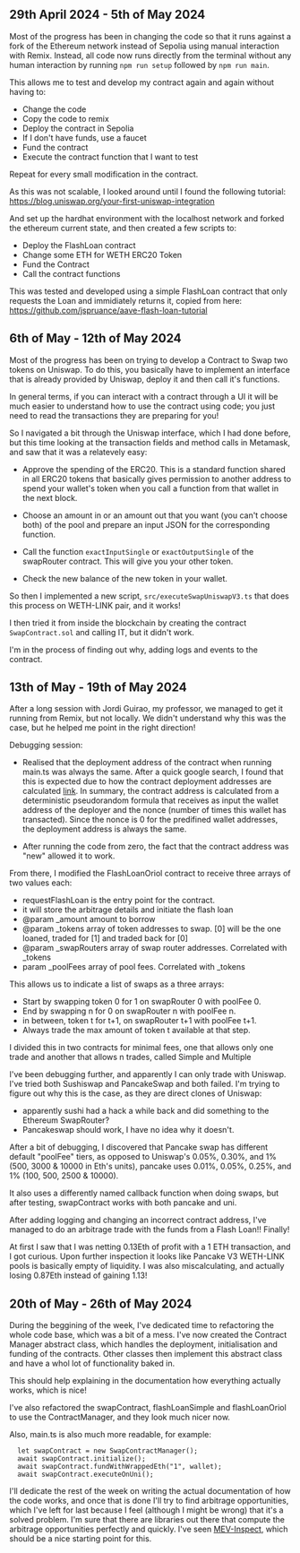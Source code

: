 ## 29th April 2024 - 5th of May 2024

Most of the progress has been in changing the code so that it runs against a fork of the Ethereum network instead of Sepolia using manual interaction with Remix. Instead, all code now runs directly from the terminal without any human interaction by running `npm run setup` followed by `npm run main`.

This allows me to test and develop my contract again and again without having to:
- Change the code
- Copy the code to remix
- Deploy the contract in Sepolia
- If I don't have funds, use a faucet
- Fund the contract
- Execute the contract function that I want to test

Repeat for every small modification in the contract.

As this was not scalable, I looked around until I found the following tutorial:
https://blog.uniswap.org/your-first-uniswap-integration

And set up the hardhat environment with the localhost network and forked the ethereum current state, and then created a few scripts to:

- Deploy the FlashLoan contract
- Change some ETH for WETH ERC20 Token
- Fund the Contract
- Call the contract functions

This was tested and developed using a simple FlashLoan contract that only requests the Loan and immidiately returns it, copied from here:
https://github.com/jspruance/aave-flash-loan-tutorial

## 6th of May - 12th of May 2024

Most of the progress has been on trying to develop a Contract to Swap two tokens on Uniswap. To do this, you basically have to
implement an interface that is already provided by Uniswap, deploy it and then call it's functions.

In general terms, if you can interact with a contract through a UI it will be much easier to understand how to use the contract
using code; you just need to read the transactions they are preparing for you!

So I navigated a bit through the Uniswap interface, which I had done before, but this time looking at the transaction fields and
method calls in Metamask, and saw that it was a relatevely easy:

- Approve the spending of the ERC20. This is a standard function shared in all ERC20 tokens that basically gives permission to another
address to spend your wallet's token when you call a function from that wallet in the next block.

- Choose an amount in or an amount out that you want (you can't choose both) of the pool and prepare an input JSON for the corresponding function.

- Call the function `exactInputSingle` or `exactOutputSingle` of the swapRouter contract. This will give you your other token.

- Check the new balance of the new token in your wallet.


So then I implemented a new script, `src/executeSwapUniswapV3.ts` that does this process on WETH-LINK pair, and it works!

I then tried it from inside the blockchain by creating the contract `SwapContract.sol` and calling IT, but it didn't work.

I'm in the process of finding out why, adding logs and events to the contract.

## 13th of May - 19th of May 2024

After a long session with Jordi Guirao, my professor, we managed to get it running from Remix, but not locally. We didn't understand why this was the case, but he helped me point in the right direction!

Debugging session:
- Realised that the deployment address of the contract when running main.ts was always the same. After a quick google search, I found that this is
expected due to how the contract deployment addresses are calculated [link](https://ethereum.stackexchange.com/questions/17927/how-to-deploy-smart-contract-in-predefined-contract-address-in-private-ethereum). In summary, the contract address is calculated from a deterministic pseudorandom formula that receives as input the wallet address of the deployer and the nonce (number of times this wallet has transacted). Since the nonce is 0 for the predifined wallet addresses, the deployment address is always the same.

- After running the code from zero, the fact that the contract address was "new" allowed it to work.

From there, I modified the FlashLoanOriol contract to receive three arrays of two values each:

- requestFlashLoan is the entry point for the contract.
- it will store the arbitrage details and initiate the flash loan
- @param _amount amount to borrow
- @param _tokens array of token addresses to swap. [0] will be the one loaned, traded for [1] and traded back for [0]
- @param _swapRouters array of swap router addresses. Correlated with _tokens
- param _poolFees array of pool fees. Correlated with _tokens

This allows us to indicate a list of swaps as a three arrays:

- Start by swapping token 0 for 1 on swapRouter 0 with poolFee 0.
- End by swapping n for 0 on swapRouter n with poolFee n.
- in between, token t for t+1, on swapRouter t+1 with poolFee t+1.
- Always trade the max amount of token t available at that step.

I divided this in two contracts for minimal fees, one that allows only one trade and another that allows n trades, called Simple and Multiple


I've been debugging further, and apparently I can only trade with Uniswap. I've tried both Sushiswap and PancakeSwap and both failed.
I'm trying to figure out why this is the case, as they are direct clones of Uniswap:
- apparently sushi had a hack a while back and did something to the Ethereum SwapRouter?
- Pancakeswap should work, I have no idea why it doesn't.

After a bit of debugging, I discovered that Pancake swap has different default "poolFee" tiers, as opposed to Uniswap's 0.05%, 0.30%, and 1% (500, 3000 & 10000 in Eth's units), pancake uses 0.01%, 0.05%, 0.25%, and 1% (100, 500, 2500 & 10000).

It also uses a differently named callback function when doing swaps, but after testing, swapContract works with both pancake and uni.

After adding logging and changing an incorrect contract address, I've managed to do an arbitrage trade with the funds from a Flash Loan!! Finally!

At first I saw that I was netting 0.13Eth of profit with a 1 ETH transaction, and I got curious. Upon further inspection it looks like Pancake V3 WETH-LINK pools is basically empty of liquidity. I was also miscalculating, and actually losing 0.87Eth instead of gaining 1.13!


## 20th of May - 26th of May 2024

During the beggining of the week, I've dedicated time to refactoring the whole code base, which was a bit of a mess. I've now created the Contract Manager abstract class, which handles the deployment, initialisation and funding of the contracts. Other classes then implement this abstract class and have a whol lot of functionality baked in.

This should help explaining in the documentation how everything actually works, which is nice!

I've also refactored the swapContract, flashLoanSimple and flashLoanOriol to use the ContractManager, and they look much nicer now.

Also, main.ts is also much more readable, for example:

```
  let swapContract = new SwapContractManager();
  await swapContract.initialize();
  await swapContract.fundWithWrappedEth("1", wallet);
  await swapContract.executeOnUni();
```

I'll dedicate the rest of the week on writing the actual documentation of how the code works, and once that is done I'll try to find arbitrage opportunities, which I've left for last because I feel (although I might be wrong) that it's a solved problem. I'm sure that there are libraries out there that compute the arbitrage opportunities perfectly and quickly. I've seen [MEV-Inspect](https://docs.flashbots.net/flashbots-data/mev-inspect-py/quick-start), which should be a nice starting point for this.



